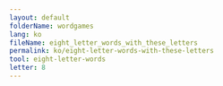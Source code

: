 ```yaml
---
layout: default
folderName: wordgames
lang: ko
fileName: eight_letter_words_with_these_letters
permalink: ko/eight-letter-words-with-these-letters
tool: eight-letter-words
letter: 8
---
```

